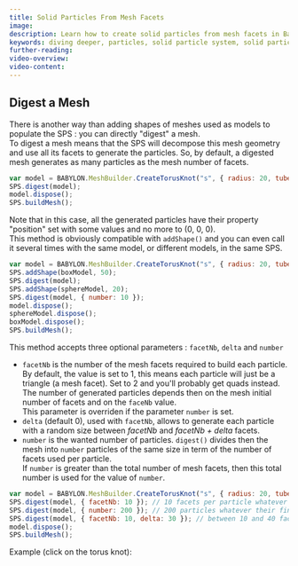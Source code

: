 ```yaml
---
title: Solid Particles From Mesh Facets
image:
description: Learn how to create solid particles from mesh facets in Babylon.js.
keywords: diving deeper, particles, solid particle system, solid particles, facets
further-reading:
video-overview:
video-content:
---
```


## Digest a Mesh

There is another way than adding shapes of meshes used as models to populate the SPS : you can directly "digest" a mesh.  
To digest a mesh means that the SPS will decompose this mesh geometry and use all its facets to generate the particles. So, by default, a digested mesh generates as many particles as the mesh number of facets.

```javascript
var model = BABYLON.MeshBuilder.CreateTorusKnot("s", { radius: 20, tube: 6, tubularSegments: 64, radialSegments: 128 }, scene);
SPS.digest(model);
model.dispose();
SPS.buildMesh();
```

Note that in this case, all the generated particles have their property "position" set with some values and no more to (0, 0, 0).  
This method is obviously compatible with `addShape()` and you can even call it several times with the same model, or different models, in the same SPS.

```javascript
var model = BABYLON.MeshBuilder.CreateTorusKnot("s", { radius: 20, tube: 6, tubularSegments: 64, radialSegments: 128 }, scene);
SPS.addShape(boxModel, 50);
SPS.digest(model);
SPS.addShape(sphereModel, 20);
SPS.digest(model, { number: 10 });
model.dispose();
sphereModel.dispose();
boxModel.dispose();
SPS.buildMesh();
```

This method accepts three optional parameters : `facetNb`, `delta` and `number`

- `facetNb` is the number of the mesh facets required to build each particle. By default, the value is set to 1, this means each particle will just be a triangle (a mesh facet). Set to 2 and you'll probably get quads instead.  
  The number of generated particles depends then on the mesh initial number of facets and on the `faceNb` value.  
  This parameter is overriden if the parameter `number` is set.
- `delta` (default 0), used with `facetNb`, allows to generate each particle with a random size between _facetNb_ and _facetNb + delta_ facets.
- `number` is the wanted number of particles. `digest()` divides then the mesh into `number` particles of the same size in term of the number of facets used per particle.  
  If `number` is greater than the total number of mesh facets, then this total number is used for the value of `number`.

```javascript
var model = BABYLON.MeshBuilder.CreateTorusKnot("s", { radius: 20, tube: 6, tubularSegments: 64, radialSegments: 128 }, scene);
SPS.digest(model, { facetNb: 10 }); // 10 facets per particle whatever their final number
SPS.digest(model, { number: 200 }); // 200 particles whatever their final size
SPS.digest(model, { facetNb: 10, delta: 30 }); // between 10 and 40 facets per particle, randomly, whatever their final number
model.dispose();
SPS.buildMesh();
```

Example (click on the torus knot): <Playground id="#HDHQN" title="Solid Particle From Mesh Facets Example" description="Simple example of solid particles from mesh facets (click on the torus knot)"/>
